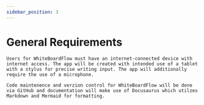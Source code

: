 ```yaml
---
sidebar_position: 3
---
```


# General Requirements
    Users for WhiteBoardFlow must have an internet-connected device with internet access. The app will be created with intended use of a tablet with a stylus for precise writing input. The app will additionally require the use of a microphone.

    Code maintenence and verzion control for WhiteBoardFlow will be done via GitHub and documentation will make use of Docusaurus which utilzes Markdown and Mermaid for formatting.
